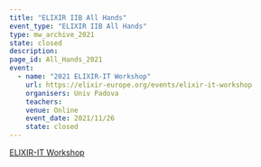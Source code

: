 ```yaml
---
title: "ELIXIR IIB All Hands"
event_type: "ELIXIR IIB All Hands"
type: mw_archive_2021
state: closed
description: 
page_id: All_Hands_2021
event:
  - name: "2021 ELIXIR-IT Workshop"
    url: https://elixir-europe.org/events/elixir-it-workshop
    organisers: Univ Padova
    teachers: 
    venue: Online
    event_date: 2021/11/26
    state: closed
---
```


[ELIXIR-IT Workshop](https://elixir-europe.org/events/elixir-it-workshop)


<br>
